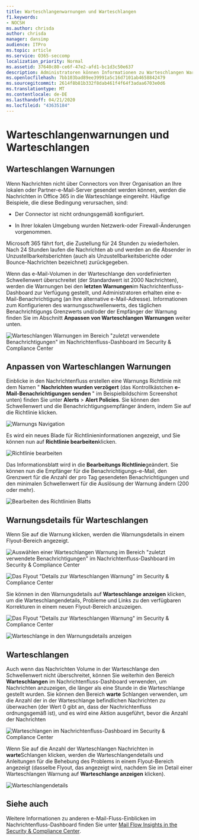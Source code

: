 ```yaml
---
title: Warteschlangenwarnungen und Warteschlangen
f1.keywords:
- NOCSH
ms.author: chrisda
author: chrisda
manager: dansimp
audience: ITPro
ms.topic: article
ms.service: O365-seccomp
localization_priority: Normal
ms.assetid: 37640c80-ce6f-47e2-afd1-bc1d3c50e637
description: Administratoren können Informationen zu Warteschlangen Warnungen und Warteschlangen im Nachrichtenfluss-Dashboard im Security & Compliance Center erhalten.
ms.openlocfilehash: 7bb103bad89ee39991a5c16d7101ab4658842479
ms.sourcegitcommit: 2614f8b81b332f8dab461f4f64f3adaa6703e0d6
ms.translationtype: MT
ms.contentlocale: de-DE
ms.lasthandoff: 04/21/2020
ms.locfileid: "43635184"
---
```

# <a name="queue-alerts-and-queues"></a>Warteschlangenwarnungen und Warteschlangen

## <a name="queue-alerts"></a>Warteschlangen Warnungen

Wenn Nachrichten nicht über Connectors von Ihrer Organisation an Ihre lokalen oder Partner-e-Mail-Server gesendet werden können, werden die Nachrichten in Office 365 in die Warteschlange eingereiht. Häufige Beispiele, die diese Bedingung verursachen, sind:

- Der Connector ist nicht ordnungsgemäß konfiguriert.

- In Ihrer lokalen Umgebung wurden Netzwerk-oder Firewall-Änderungen vorgenommen.

Microsoft 365 fährt fort, die Zustellung für 24 Stunden zu wiederholen. Nach 24 Stunden laufen die Nachrichten ab und werden an die Absender in Unzustellbarkeitsberichten (auch als Unzustellbarkeitsberichte oder Bounce-Nachrichten bezeichnet) zurückgegeben.

Wenn das e-Mail-Volumen in der Warteschlange den vordefinierten Schwellenwert überschreitet (der Standardwert ist 2000 Nachrichten), werden die Warnungen bei den **letzten Warnungen**im Nachrichtenfluss-Dashboard zur Verfügung gestellt, und Administratoren erhalten eine e-Mail-Benachrichtigung (an Ihre alternative e-Mail-Adresse). Informationen zum Konfigurieren des warnungsschwellenwerts, des täglichen Benachrichtigungs Grenzwerts und/oder der Empfänger der Warnung finden Sie im Abschnitt **Anpassen von Warteschlangen Warnungen** weiter unten.

![Warteschlangen Warnungen im Bereich "zuletzt verwendete Benachrichtigungen" im Nachrichtenfluss-Dashboard im Security & Compliance Center](../../media/5fc4a51c-6118-4270-960b-c6b176ef94ae.png)

## <a name="customize-queue-alerts"></a>Anpassen von Warteschlangen Warnungen

Einblicke in den Nachrichtenfluss erstellen eine Warnungs Richtlinie mit dem Namen " **Nachrichten wurden verzögert** (das Kontrollkästchen **e-Mail-Benachrichtigungen senden** " im Beispielbildschirm Screenshot unten) finden Sie unter **Alerts** \> **Alert Policies**. Sie können den Schwellenwert und die Benachrichtigungsempfänger ändern, indem Sie auf die Richtlinie klicken.

![Warnungs Navigation](../../media/efb95976-9e0b-484e-a2fd-093c5bc7a40f.png)

Es wird ein neues Blade für Richtlinieninformationen angezeigt, und Sie können nun auf **Richtlinie bearbeiten**klicken.

![Richtlinie bearbeiten ](../../media/ed2aceae-3ee2-4849-a17e-87915987a7dd.png)

Das Informationsblatt wird in die **Bearbeitungs Richtlinie**geändert. Sie können nun die Empfänger für die Benachrichtigungs-e-Mail, den Grenzwert für die Anzahl der pro Tag gesendeten Benachrichtigungen und den minimalen Schwellenwert für die Auslösung der Warnung ändern (200 oder mehr).

![Bearbeiten des Richtlinien Blatts](../../media/c657cc74-7867-474c-b2c9-dc478449f990.png)

## <a name="queue-alert-details"></a>Warnungsdetails für Warteschlangen

Wenn Sie auf die Warnung klicken, werden die Warnungsdetails in einem Flyout-Bereich angezeigt.

![Auswählen einer Warteschlangen Warnung im Bereich "zuletzt verwendete Benachrichtigungen" im Nachrichtenfluss-Dashboard im Security & Compliance Center](../../media/1f6b0e96-5b2c-41ef-9684-9d813b3fabe6.png)

![Das Flyout "Details zur Warteschlangen Warnung" im Security & Compliance Center](../../media/105c8fff-912f-4763-8806-2740ebdecd4b.png)

Sie können in den Warnungsdetails auf **Warteschlange anzeigen** klicken, um die Warteschlangendetails, Probleme und Links zu den verfügbaren Korrekturen in einem neuen Flyout-Bereich anzuzeigen.

![Das Flyout "Details zur Warteschlangen Warnung" im Security & Compliance Center](../../media/8ff60955-55ef-4f32-a966-85e02cb608d1.png)

![Warteschlange in den Warnungsdetails anzeigen](../../media/4eb088fe-5dd9-4bf4-b959-c1bb2545c515.png)

## <a name="queues"></a>Warteschlangen

Auch wenn das Nachrichten Volume in der Warteschlange den Schwellenwert nicht überschreitet, können Sie weiterhin den Bereich **Warteschlangen** im Nachrichtenfluss-Dashboard verwenden, um Nachrichten anzuzeigen, die länger als eine Stunde in die Warteschlange gestellt wurden. Sie können den Bereich **warte** Schlangen verwenden, um die Anzahl der in der Warteschlange befindlichen Nachrichten zu überwachen (der Wert 0 gibt an, dass der Nachrichtenfluss ordnungsgemäß ist), und es wird eine Aktion ausgeführt, bevor die Anzahl der Nachrichten

![Warteschlangen im Nachrichtenfluss-Dashboard im Security & Compliance Center](../../media/0ef6e2ef-dd22-4363-9d4a-b20a00babc9f.png)

Wenn Sie auf die Anzahl der Warteschlangen Nachrichten in **warte**Schlangen klicken, werden die Warteschlangendetails und Anleitungen für die Behebung des Problems in einem Flyout-Bereich angezeigt (dasselbe Flyout, das angezeigt wird, nachdem Sie im Detail einer Warteschlangen Warnung auf **Warteschlange anzeigen** klicken).

![Warteschlangendetails](../../media/4eb088fe-5dd9-4bf4-b959-c1bb2545c515.png)

## <a name="see-also"></a>Siehe auch

Weitere Informationen zu anderen e-Mail-Fluss-Einblicken im Nachrichtenfluss-Dashboard finden Sie unter [Mail Flow Insights in the Security & Compliance Center](mail-flow-insights-v2.md).
